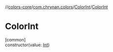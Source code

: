 //[colors-core](../../../index.md)/[com.chrynan.colors](../index.md)/[ColorInt](index.md)/[ColorInt](-color-int.md)

# ColorInt

[common]\
constructor(value: [Int](https://kotlinlang.org/api/latest/jvm/stdlib/kotlin/-int/index.html))
